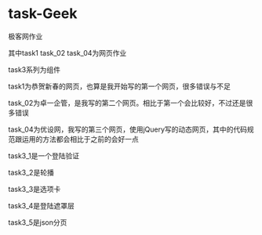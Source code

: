 # task-Geek
<P>极客网作业</p>
<P>其中task1 task_02 task_04为网页作业</p>
<P>task3系列为组件</p>
<P>task1为恭贺新春的网页，也算是我开始写的第一个网页，很多错误与不足</p>
<P>task_02为卓一企管，是我写的第二个网页。相比于第一个会比较好，不过还是很多错误</p>
<P>task_04为优设网，我写的第三个网页，使用jQuery写的动态网页，其中的代码规范跟运用的方法都会相比于之前的会好一点</p>
<P>task3_1是一个登陆验证</p>
<P>task3_2是轮播</p>
<P>task3_3是选项卡</p>
<P>task3_4是登陆遮罩层</p>
<P>task3_5是json分页</p>
